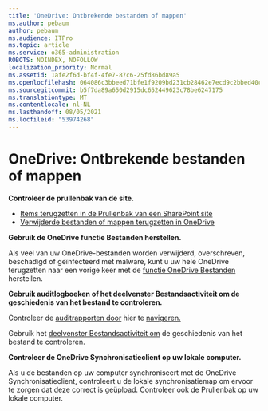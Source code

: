 ```yaml
---
title: 'OneDrive: Ontbrekende bestanden of mappen'
ms.author: pebaum
author: pebaum
ms.audience: ITPro
ms.topic: article
ms.service: o365-administration
ROBOTS: NOINDEX, NOFOLLOW
localization_priority: Normal
ms.assetid: 1afe2f6d-bf4f-4fe7-87c6-25fd86bd89a5
ms.openlocfilehash: 064086c3bbeed71bfe1f9209bd231cb28462e7ecd9c2bbed40c4716392eabe72
ms.sourcegitcommit: b5f7da89a650d2915dc652449623c78be6247175
ms.translationtype: MT
ms.contentlocale: nl-NL
ms.lasthandoff: 08/05/2021
ms.locfileid: "53974268"
---
```

# <a name="onedrive-missing-files-or-folders"></a>OneDrive: Ontbrekende bestanden of mappen

**Controleer de prullenbak van de site.**

- [Items terugzetten in de Prullenbak van een SharePoint site](https://support.microsoft.com/office/restore-items-in-the-recycle-bin-that-were-deleted-from-sharepoint-or-teams-6df466b6-55f2-4898-8d6e-c0dff851a0be)
- [Verwijderde bestanden of mappen terugzetten in OneDrive](https://support.office.com/article/Restore-deleted-files-or-folders-in-OneDrive-949ada80-0026-4db3-a953-c99083e6a84f)


**Gebruik de OneDrive functie Bestanden herstellen.** 

Als veel van uw OneDrive-bestanden worden verwijderd, overschreven, beschadigd of geïnfecteerd met malware, kunt u uw hele OneDrive terugzetten naar een vorige keer met de [functie OneDrive Bestanden](https://support.office.com/article/Restore-your-OneDrive-fa231298-759d-41cf-bcd0-25ac53eb8a15) herstellen.


**Gebruik auditlogboeken of het deelvenster Bestandsactiviteit om de geschiedenis van het bestand te controleren.**

Controleer de [auditrapporten door](https://docs.microsoft.com/microsoft-365/compliance/search-the-audit-log-in-security-and-compliance) hier te [navigeren.](https://sip.protection.office.com/)


Gebruik het [deelvenster Bestandsactiviteit om](https://support.office.com/article/File-activity-in-a-document-library-6105ecda-1dd0-4f6f-9542-102bf5c0ffe0) de geschiedenis van het bestand te controleren.


**Controleer de OneDrive Synchronisatieclient op uw lokale computer.**

Als u de bestanden op uw computer synchroniseert met de OneDrive Synchronisatieclient, controleert u de lokale synchronisatiemap om ervoor te zorgen dat deze correct is geüpload. Controleer ook de Prullenbak op uw lokale computer.

